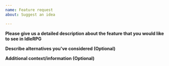 ```yaml
---
name: Feature request
about: Suggest an idea

---
```


**Please give us a detailed description about the feature that you would like to see in IdleRPG**
<!--- A clear and concise description of what the problem is. Ex. I'm always frustrated when [...] -->

**Describe alternatives you've considered (Optional)**
<!--- A clear and concise description of any alternative solutions or features you've considered. -->

**Additional context/information (Optional)**
<!--- Add any other context or screenshots about the feature request here. -->
